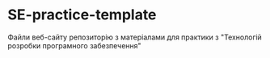 # SE-practice-template
Файли веб-сайту репозиторію з матеріалами для практики з "Технологій розробки програмного забезпечення" 
